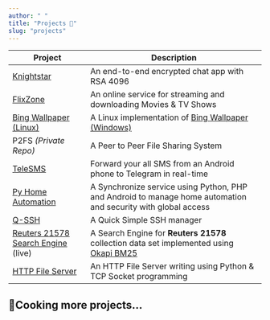 ```yaml
---
author: " "
title: "Projects 🚀"
slug: "projects"
---
```




| Project                                                                          | Description                                                                                                                        |
| -------------------------------------------------------------------------------- | ---------------------------------------------------------------------------------------------------------------------------------- |
| [Knightstar](https://github.com/KnightstarApp)                                          | An end-to-end encrypted chat app with RSA 4096                                                           |
| [FlixZone](https://github.com/FlixZone)                                          | An online service for streaming and downloading Movies & TV Shows                                                                 |
| [Bing Wallpaper (Linux)](https://bing-wallpaper-apis.onrender.com/)            | A Linux implementation of [Bing Wallpaper (Windows)](https://www.microsoft.com/en-us/bing/bing-wallpaper)                           |
| P2FS *(Private Repo)*                                                            | A Peer to Peer File Sharing System                                                                                                |  |
| [TeleSMS](https://github.com/starfreck/TeleSMS)                                  | Forward your all SMS from an Android phone to Telegram in real-time                                              |
| [Py Home Automation](https://github.com/starfreck/Py-Home-Automation)            | A Synchronize service using Python, PHP and Android to manage home automation and security with global access                     |
| [Q-SSH](https://github.com/starfreck/Q-SSH)                                      | A Quick Simple SSH manager                                                                                                        |
| [Reuters 21578 Search Engine](https://search-reuters21578.onrender.com/) (live) | A Search Engine for **Reuters 21578** collection data set implemented using [Okapi BM25](https://en.wikipedia.org/wiki/Okapi_BM25) |
| [HTTP File Server](https://github.com/starfreck/HTTPFileServer)                  | An HTTP File Server writing using Python & TCP Socket programming                                                                                           |

## 🍳Cooking more projects...
